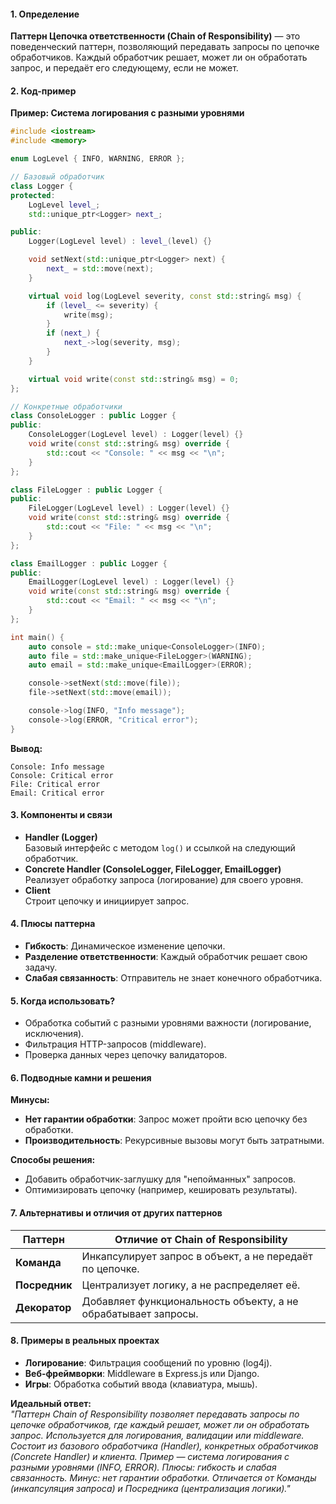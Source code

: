 #### **1. Определение**  
**Паттерн Цепочка ответственности (Chain of Responsibility)** — это поведенческий паттерн, позволяющий передавать запросы по цепочке обработчиков. Каждый обработчик решает, может ли он обработать запрос, и передаёт его следующему, если не может.  

#### **2. Код-пример**  
**Пример: Система логирования с разными уровнями**  
```cpp
#include <iostream>
#include <memory>

enum LogLevel { INFO, WARNING, ERROR };

// Базовый обработчик
class Logger {
protected:
    LogLevel level_;
    std::unique_ptr<Logger> next_;

public:
    Logger(LogLevel level) : level_(level) {}

    void setNext(std::unique_ptr<Logger> next) {
        next_ = std::move(next);
    }

    virtual void log(LogLevel severity, const std::string& msg) {
        if (level_ <= severity) {
            write(msg);
        }
        if (next_) {
            next_->log(severity, msg);
        }
    }

    virtual void write(const std::string& msg) = 0;
};

// Конкретные обработчики
class ConsoleLogger : public Logger {
public:
    ConsoleLogger(LogLevel level) : Logger(level) {}
    void write(const std::string& msg) override {
        std::cout << "Console: " << msg << "\n";
    }
};

class FileLogger : public Logger {
public:
    FileLogger(LogLevel level) : Logger(level) {}
    void write(const std::string& msg) override {
        std::cout << "File: " << msg << "\n";
    }
};

class EmailLogger : public Logger {
public:
    EmailLogger(LogLevel level) : Logger(level) {}
    void write(const std::string& msg) override {
        std::cout << "Email: " << msg << "\n";
    }
};

int main() {
    auto console = std::make_unique<ConsoleLogger>(INFO);
    auto file = std::make_unique<FileLogger>(WARNING);
    auto email = std::make_unique<EmailLogger>(ERROR);

    console->setNext(std::move(file));
    file->setNext(std::move(email));

    console->log(INFO, "Info message");
    console->log(ERROR, "Critical error");
}
```
**Вывод:**  
```
Console: Info message  
Console: Critical error  
File: Critical error  
Email: Critical error  
```

#### **3. Компоненты и связи**  
- **Handler (Logger)**  
  Базовый интерфейс с методом `log()` и ссылкой на следующий обработчик.  
- **Concrete Handler (ConsoleLogger, FileLogger, EmailLogger)**  
  Реализует обработку запроса (логирование) для своего уровня.  
- **Client**  
  Строит цепочку и инициирует запрос.  

#### **4. Плюсы паттерна**  
- **Гибкость**: Динамическое изменение цепочки.  
- **Разделение ответственности**: Каждый обработчик решает свою задачу.  
- **Слабая связанность**: Отправитель не знает конечного обработчика.  

#### **5. Когда использовать?**  
- Обработка событий с разными уровнями важности (логирование, исключения).  
- Фильтрация HTTP-запросов (middleware).  
- Проверка данных через цепочку валидаторов.  

#### **6. Подводные камни и решения**  
**Минусы:**  
- **Нет гарантии обработки**: Запрос может пройти всю цепочку без обработки.  
- **Производительность**: Рекурсивные вызовы могут быть затратными.  

**Способы решения:**  
- Добавить обработчик-заглушку для "непойманных" запросов.  
- Оптимизировать цепочку (например, кешировать результаты).  

#### **7. Альтернативы и отличия от других паттернов**  

| **Паттерн**       | **Отличие от Chain of Responsibility**                     |
|-------------------|-----------------------------------------------------------|
| **Команда**       | Инкапсулирует запрос в объект, а не передаёт по цепочке.  |
| **Посредник**     | Централизует логику, а не распределяет её.                |
| **Декоратор**     | Добавляет функциональность объекту, а не обрабатывает запросы. |

#### **8. Примеры в реальных проектах**  
- **Логирование**: Фильтрация сообщений по уровню (log4j).  
- **Веб-фреймворки**: Middleware в Express.js или Django.  
- **Игры**: Обработка событий ввода (клавиатура, мышь).  

**Идеальный ответ:**  
*"Паттерн Chain of Responsibility позволяет передавать запросы по цепочке обработчиков, где каждый решает, может ли он обработать запрос. Используется для логирования, валидации или middleware. Состоит из базового обработчика (Handler), конкретных обработчиков (Concrete Handler) и клиента. Пример — система логирования с разными уровнями (INFO, ERROR). Плюсы: гибкость и слабая связанность. Минус: нет гарантии обработки. Отличается от Команды (инкапсуляция запроса) и Посредника (централизация логики)."*
